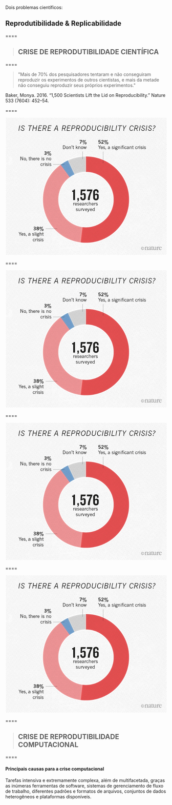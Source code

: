 Dois problemas científicos:

## Reprodutibilidade & Replicabilidade

====

> ## CRISE DE REPRODUTIBILIDADE CIENTÍFICA

====

> "Mais de 70% dos pesquisadores tentaram e não conseguiram reproduzir os experimentos de outros cientistas, e mais da metade não conseguiu reproduzir seus próprios experimentos."

Baker, Monya. 2016. “1,500 Scientists Lift the Lid on
Reproducibility.” Nature 533 (7604): 452–54.

====


![avatar][avatar] <!-- .element: class="pull-center" -->

[avatar]: ../shared/img/1.jpeg

====


![avatar][avatar] <!-- .element: class="pull-center" -->

[avatar]: ../shared/img/2.png

====


![avatar][avatar]

[avatar]: ../shared/img/3.jpg

====


![avatar][avatar]

[avatar]: ../shared/img/111.png

====

> ## CRISE DE REPRODUTIBILIDADE COMPUTACIONAL

====

#### Principais causas para a crise computacional

Tarefas intensiva e extremamente complexa, além de multifacetada, graças as inúmeras ferramentas de software, sistemas de gerenciamento de fluxo de trabalho, diferentes padrões e formatos de arquivos, conjuntos de dados heterogêneos e plataformas disponíveis.
